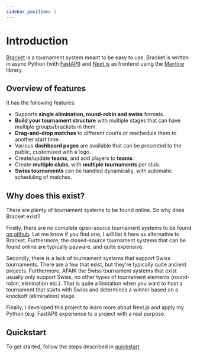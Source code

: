 ```yaml
---
sidebar_position: 1
---
```


# Introduction

[Bracket](https://github.com/evroon/bracket) is a tournament system meant to be easy to use. Bracket
is written in async Python (with [FastAPI](https://fastapi.tiangolo.com)) and
[Next.js](https://nextjs.org/) as frontend using the [Mantine](https://mantine.dev/) library.

## Overview of features
It has the following features:
- Supports **single elimination, round-robin and swiss** formats.
- **Build your tournament structure** with multiple stages that can have multiple groups/brackets in them.
- **Drag-and-drop matches** to different courts or reschedule them to another start time.
- Various **dashboard pages** are available that can be presented to the public, customized with a logo.
- Create/update **teams**, and add players to **teams**.
- Create **multiple clubs**, with **multiple tournaments** per club.
- **Swiss tournaments** can be handled dynamically, with automatic scheduling of matches.

## Why does this exist?
There are plenty of tournament systems to be found online. So why does Bracket exist?

Firstly, there are no complete open-source tournament systems to be found [on
github](https://github.com/search?q=tournament%20system&type=repositories). Let me know if you find
one, I will list it here as alternative to Bracket. Furthermore, the closed-source tournament
systems that can be found online are typically payware, and quite expensive.

Secondly, there is a lack of tournament systems that support Swiss tournaments. There are a few that
exist, but they're typically quite ancient projects. Furthermore, AFAIK the Swiss tournament systems
that exist usually only support Swiss, no other types of tournament elements (round-robin,
elimination etc.). That is quite a limitation when you want to host a tournament that starts with
Swiss and determines a winner based on a knockoff (elimination) stage.

Finally, I developed this project to learn more about Next.js and apply my Python (e.g. FastAPI)
experience to a project with a real purpose.

## Quickstart
To get started, follow the steps described in [quickstart](getting-started/quickstart.md)
